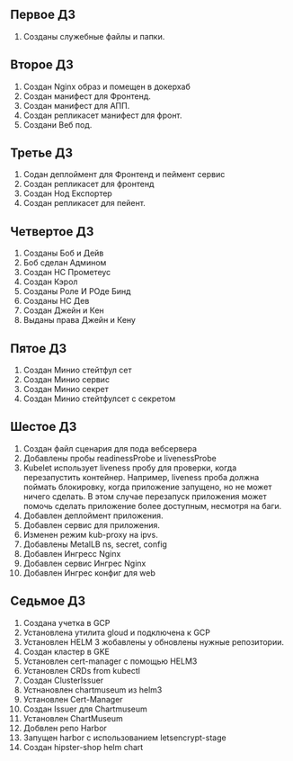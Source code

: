 Первое ДЗ
----------
1. Cозданы служебные файлы и папки.

Второе ДЗ
----------
1. Создан Nginx образ и помещен в докерхаб
2. Создан манифест для Фронтенд.
3. Создан манифест для АПП.
4. Создан репликасет манифест для фронт.
5. Создани Веб под. 

Третье ДЗ
----------
1. Содан деплоймент для Фронтенд и пеймент сервис
2. Создан репликасет для фронтенд
3. Создан Нод Експортер
4. Создан репликасет для пейент.

Четвертое ДЗ
----------
1. Созданы Боб и Дейв
2. Боб сделан Админом
3. Создан НС Прометеус
4. Создан Кэрол
5. Созданы Роле И РОде Бинд
6. Созданы НС Дев
7. Создан Джейн и Кен
8. Выданы права Джейн и Кену

Пятое ДЗ
----------
1. Создан Минио стейтфул сет
2. Создан Минио сервис
3. Создан Минио секрет
4. Создан Минио стейтфулсет с секретом

Шестое ДЗ
----------
1. Создан файл сценария для пода вебсервера
2. Добавлены пробы readinessProbe и livenessProbe
3. Kubelet использует liveness пробу для проверки, когда перезапустить контейнер. Например, liveness проба должна поймать блокировку, когда приложение запущено, но не может ничего сделать. В этом случае перезапуск приложения может помочь сделать приложение более доступным, несмотря на баги.
3. Добавлен деплоймент приложения.
4. Добавлен сервис для приложения.
5. Изменен режим kub-proxy на ipvs.
6. Добавлены MetalLB ns, secret, config
7. Добавлен Ингресс Nginx
8. Добавлен сервис Ингрес Nginx
9. Добавлен Ингрес конфиг для web

Седьмое ДЗ
----------
1. Создана учетка в GCP
2. Установлена утилита gloud и подключена к GCP
3. Установлен HELM 3 жобавлены у обновлены нужные репозитории.
4. Создан  кластер в GKE
5. Установлен cert-manager с помощью HELM3
6. Установлен CRDs from kubectl
7. Создан ClusterIssuer 
8. Устнановлен chartmuseum из helm3
9. Установлен Cert-Manager
10. Создан Issuer для Chartmuseum
11. Установлен ChartMuseum
12. Добвлен репо Harbor
13. Запущен harbor с использованием letsencrypt-stage
14. Создан hipster-shop helm chart